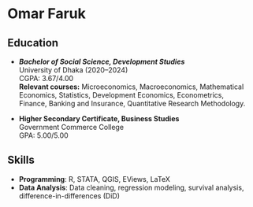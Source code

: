# Omar Faruk

## Education
- ***Bachelor of Social Science, Development Studies***  
  University of Dhaka (2020–2024)  
  CGPA: 3.67/4.00  
  **Relevant courses:**  Microeconomics, Macroeconomics, Mathematical Economics, Statistics, Development Economics, Econometrics,  
  Finance, Banking and Insurance, Quantitative Research Methodology.
  
- **Higher Secondary Certificate, Business Studies**  
  Government Commerce College  
  GPA: 5.00/5.00  

## Skills
- **Programming**: R, STATA, QGIS, EViews, LaTeX  
- **Data Analysis**: Data cleaning, regression modeling, survival analysis, difference-in-differences (DiD) 
